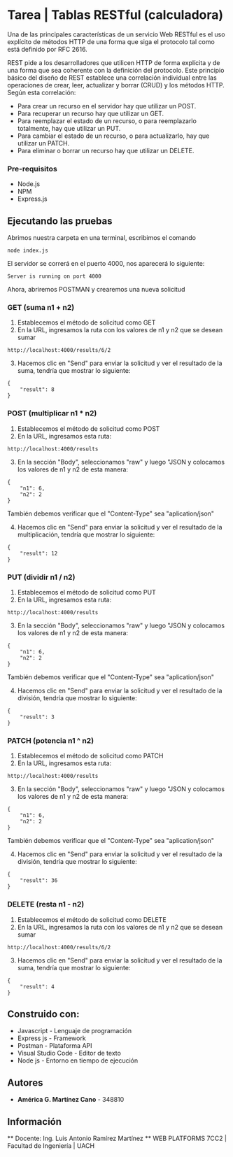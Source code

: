 # Tarea | Tablas RESTful (calculadora)

Una de las principales características de un servicio Web  RESTful es el uso explícito de métodos HTTP de una forma que siga el protocolo tal como está definido por RFC 2616.

REST pide a los desarrolladores que utilicen HTTP de forma explícita y de una forma que sea coherente con la definición del protocolo. Este principio básico del diseño de REST establece una correlación individual entre las operaciones de crear, leer, actualizar y borrar (CRUD) y los métodos HTTP. Según esta correlación:

- Para crear un recurso en el servidor hay que utilizar un POST.
- Para recuperar un recurso hay que utilizar un GET.
- Para reemplazar el estado de un recurso, o para reemplazarlo totalmente, hay que utilizar un PUT.
- Para cambiar el estado de un recurso, o para actualizarlo, hay que utilizar un PATCH.
- Para eliminar o borrar un recurso hay que utilizar un DELETE.

### Pre-requisitos

- Node.js
- NPM
- Express.js

## Ejecutando las pruebas

Abrimos nuestra carpeta en una terminal, escribimos el comando

```
node index.js
```

El servidor se correrá en el puerto 4000, nos aparecerá lo siguiente:

```
Server is running on port 4000
```

Ahora, abriremos POSTMAN y crearemos una nueva solicitud

### GET (suma n1 + n2)

1. Establecemos el método de solicitud como GET
2. En la URL, ingresamos la ruta con los valores de n1 y n2 que se desean sumar

```
http://localhost:4000/results/6/2
```

3. Hacemos clic en "Send" para enviar la solicitud y ver el resultado de la suma, tendría que mostrar lo siguiente:

```
{
    "result": 8
}
```

### POST (multiplicar n1 * n2)

1. Establecemos el método de solicitud como POST
2. En la URL, ingresamos esta ruta:

```
http://localhost:4000/results
```

3. En la sección "Body", seleccionamos "raw" y luego "JSON y colocamos los valores de n1 y n2 de esta manera:

```
{
    "n1": 6,
    "n2": 2
}
```

También debemos verificar que el "Content-Type" sea "aplication/json"

4. Hacemos clic en "Send" para enviar la solicitud y ver el resultado de la multiplicación, tendría que mostrar lo siguiente:

```
{
    "result": 12
}
```

### PUT (dividir n1 / n2)

1. Establecemos el método de solicitud como PUT
2. En la URL, ingresamos esta ruta:

```
http://localhost:4000/results
```

3. En la sección "Body", seleccionamos "raw" y luego "JSON y colocamos los valores de n1 y n2 de esta manera:

```
{
    "n1": 6,
    "n2": 2
}
```

También debemos verificar que el "Content-Type" sea "aplication/json"

4. Hacemos clic en "Send" para enviar la solicitud y ver el resultado de la división, tendría que mostrar lo siguiente:

```
{
    "result": 3
}
```

### PATCH (potencia n1 ^ n2)

1. Establecemos el método de solicitud como PATCH
2. En la URL, ingresamos esta ruta:

```
http://localhost:4000/results
```

3. En la sección "Body", seleccionamos "raw" y luego "JSON y colocamos los valores de n1 y n2 de esta manera:

```
{
    "n1": 6,
    "n2": 2
}
```

También debemos verificar que el "Content-Type" sea "aplication/json"

4. Hacemos clic en "Send" para enviar la solicitud y ver el resultado de la división, tendría que mostrar lo siguiente:

```
{
    "result": 36
}
```

### DELETE (resta n1 - n2)

1. Establecemos el método de solicitud como DELETE
2. En la URL, ingresamos la ruta con los valores de n1 y n2 que se desean sumar

```
http://localhost:4000/results/6/2
```

3. Hacemos clic en "Send" para enviar la solicitud y ver el resultado de la suma, tendría que mostrar lo siguiente:

```
{
    "result": 4
}
```

## Construido con:

* Javascript - Lenguaje de programación
* Express js - Framework
* Postman - Plataforma API
* Visual Studio Code - Editor de texto
* Node js - Entorno en tiempo de ejecución

## Autores

* **América G. Martínez Cano** - 348810

## Información

** Docente: Ing. Luis Antonio Ramírez Martínez **
WEB PLATFORMS
7CC2 | Facultad de Ingeniería | UACH
